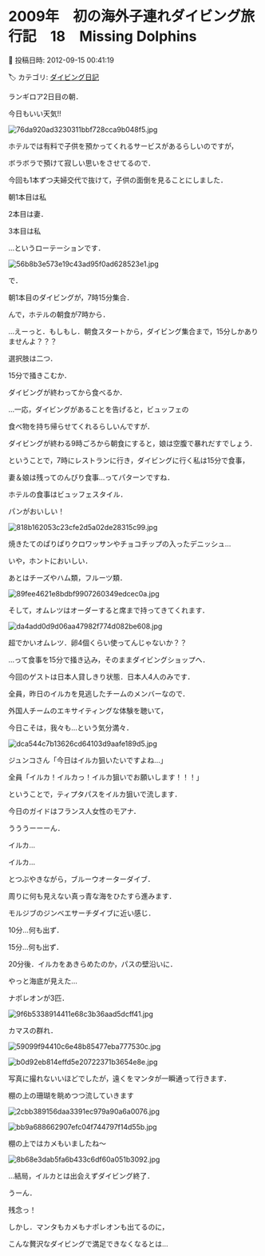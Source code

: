 # 2009年　初の海外子連れダイビング旅行記　18　Missing Dolphins

📅 投稿日時: 2012-09-15 00:41:19

🏷️ カテゴリ: [ダイビング日記](ce3a7a8d424d112fce83ee85c81a0e344.md)

ランギロア2日目の朝．


今日もいい天気!!




![76da920ad3230311bbf728cca9b048f5.jpg](images/76da920ad3230311bbf728cca9b048f5.jpg)




ホテルでは有料で子供を預かってくれるサービスがあるらしいのですが，


ボラボラで預けて寂しい思いをさせてるので．


今回も1本ずつ夫婦交代で抜けて，子供の面倒を見ることにしました．





朝1本目は私


2本目は妻．


3本目は私


…というローテーションです．




![56b8b3e573e19c43ad95f0ad628523e1.jpg](images/56b8b3e573e19c43ad95f0ad628523e1.jpg)







で．


朝1本目のダイビングが，7時15分集合．


んで，ホテルの朝食が7時から．


…えーっと．もしもし．朝食スタートから，ダイビング集合まで，15分しかありませんよ？？？





選択肢は二つ．


15分で掻きこむか．


ダイビングが終わってから食べるか．





…一応，ダイビングがあることを告げると，ビュッフェの


食べ物を持ち帰らせてくれるらしいんですが．


ダイビングが終わる9時ごろから朝食にすると，娘は空腹で暴れだすでしょう．





ということで，7時にレストランに行き，ダイビングに行く私は15分で食事，


妻＆娘は残ってのんびり食事…ってパターンですね．





ホテルの食事はビュッフェスタイル．


パンがおいしい！




![818b162053c23cfe2d5a02de28315c99.jpg](images/818b162053c23cfe2d5a02de28315c99.jpg)




焼きたてのぱりぱりクロワッサンやチョコチップの入ったデニッシュ…


いや，ホントにおいしい．





あとはチーズやハム類，フルーツ類．




![89fee4621e8bdbf9907260349edcec0a.jpg](images/89fee4621e8bdbf9907260349edcec0a.jpg)




そして，オムレツはオーダーすると席まで持ってきてくれます．




![da4add0d9d06aa47982f774d082be608.jpg](images/da4add0d9d06aa47982f774d082be608.jpg)




超でかいオムレツ．卵4個くらい使ってんじゃないか？？





…って食事を15分で掻き込み，そのままダイビングショップへ．


今回のゲストは日本人貸しきり状態．日本人4人のみです．


全員，昨日のイルカを見逃したチームのメンバーなので．


外国人チームのエキサイティングな体験を聴いて，


今日こそは，我々も…という気分満々．




![dca544c7b13626cd64103d9aafe189d5.jpg](images/dca544c7b13626cd64103d9aafe189d5.jpg)




ジュンコさん「今日はイルカ狙いたいですよね…」


全員「イルカ！イルカっ！イルカ狙いでお願いします！！！」





ということで，ティプタパスをイルカ狙いで流します．


今日のガイドはフランス人女性のモアナ．





うううーーーん．


イルカ…


イルカ…


とつぶやきながら，ブルーウオーターダイブ．


周りに何も見えない真っ青な海をひたすら進みます．


モルジブのジンベエサーチダイブに近い感じ．





10分…何も出ず．


15分…何も出ず．


20分後．イルカをあきらめたのか，パスの壁沿いに．


やっと海底が見えた…





ナポレオンが3匹．




![9f6b5338914411e68c3b36aad5dcff41.jpg](images/9f6b5338914411e68c3b36aad5dcff41.jpg)







カマスの群れ．




![59099f94410c6e48b85477eba777530c.jpg](images/59099f94410c6e48b85477eba777530c.jpg)






![b0d92eb814effd5e20722371b3654e8e.jpg](images/b0d92eb814effd5e20722371b3654e8e.jpg)




写真に撮れないいほどでしたが，遠くをマンタが一瞬通って行きます．





棚の上の珊瑚を眺めつつ流していきます




![2cbb389156daa3391ec979a90a6a0076.jpg](images/2cbb389156daa3391ec979a90a6a0076.jpg)






![bb9a688662907efc04f744797f14d55b.jpg](images/bb9a688662907efc04f744797f14d55b.jpg)




棚の上ではカメもいましたね～




![8b68e3dab5fa6b433c6df60a051b3092.jpg](images/8b68e3dab5fa6b433c6df60a051b3092.jpg)







…結局，イルカとは出会えずダイビング終了．


うーん．


残念っ！





しかし．マンタもカメもナポレオンも出てるのに，


こんな贅沢なダイビングで満足できなくなるとは…
